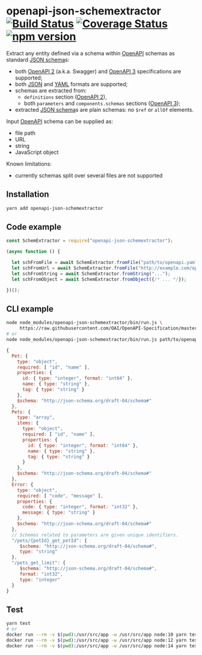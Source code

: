 # openapi-json-schemextractor [![Build Status](https://travis-ci.org/francescozanoni/openapi-json-schemextractor.svg?branch=master)](https://travis-ci.org/francescozanoni/openapi-json-schemextractor) [![Coverage Status](https://coveralls.io/repos/github/francescozanoni/openapi-json-schemextractor/badge.svg?branch=master&service=github)](https://coveralls.io/github/francescozanoni/openapi-json-schemextractor?branch=master&service=github) [![npm version](https://badge.fury.io/js/openapi-json-schemextractor.svg)](https://badge.fury.io/js/openapi-json-schemextractor)

Extract any entity defined via a schema within [OpenAPI](https://swagger.io/docs/specification/about) schemas as standard [JSON schema](https://json-schema.org)s:

- both [OpenAPI 2](https://swagger.io/docs/specification/2-0) (a.k.a. Swagger) and [OpenAPI 3](https://swagger.io/docs/specification) specifications are supported;
- both [JSON](https://www.json.org) and [YAML](https://yaml.org) formats are supported;
- schemas are extracted from:
  - `definitions` section ([OpenAPI 2](https://swagger.io/docs/specification/2-0)),
  - both `parameters` and `components.schemas` sections ([OpenAPI 3](https://swagger.io/docs/specification));
- extracted [JSON schema](https://json-schema.org)s are plain schemas: no `$ref` or `allOf` elements.

Input [OpenAPI](https://swagger.io/docs/specification/about) schema can be supplied as:

- file path
- URL
- string
- JavaScript object

Known limitations:

- currently schemas split over several files are not supported

## Installation
```bash
yarn add openapi-json-schemextractor
```

## Code example
```javascript
const SchemExtractor = require("openapi-json-schemextractor");

(async function () {

  let schFromFile = await SchemExtractor.fromFile("path/to/openapi.yaml");
  let schFromUrl = await SchemExtractor.fromFile("http://example.com/openapi.yaml");
  let schFromString = await SchemExtractor.fromString("...");
  let schFromObject = await SchemExtractor.fromObject({/* ... */});

})();
```

## CLI example
```bash
node node_modules/openapi-json-schemextractor/bin/run.js \
     https://raw.githubusercontent.com/OAI/OpenAPI-Specification/master/examples/v3.0/petstore.yaml
# or
node node_modules/openapi-json-schemextractor/bin/run.js path/to/openapi.yaml
```

```javascript
{
  Pet: {
    type: "object",
    required: [ "id", "name" ],
    properties: {
      id: { type: "integer", format: "int64" },
      name: { type: "string" },
      tag: { type: "string" }
    },
    $schema: "http://json-schema.org/draft-04/schema#"
  },
  Pets: {
    type: "array",
    items: {
      type: "object",
      required: [ "id", "name" ],
      properties: {
        id: { type: "integer", format: "int64" },
        name: { type: "string" },
        tag: { type: "string" }
      }
    },
    $schema: "http://json-schema.org/draft-04/schema#"
  },
  Error: {
    type: "object",
    required: [ "code", "message" ],
    properties: {
      code: { type: "integer", format: "int32" },
      message: { type: "string" }
    },
    $schema: "http://json-schema.org/draft-04/schema#"
  },
  // Schemas related to parameters are given unique identifiers.
  "/pets/{petId}_get_petId": {
     $schema: "http://json-schema.org/draft-04/schema#",
     type: "string"
  },
  "/pets_get_limit": {
     $schema: "http://json-schema.org/draft-04/schema#",
     format: "int32",
     type: "integer"
  }
}
```

## Test
```bash
yarn test
# or
docker run --rm -v $(pwd):/usr/src/app -w /usr/src/app node:10 yarn test
docker run --rm -v $(pwd):/usr/src/app -w /usr/src/app node:12 yarn test
docker run --rm -v $(pwd):/usr/src/app -w /usr/src/app node:14 yarn test
```
